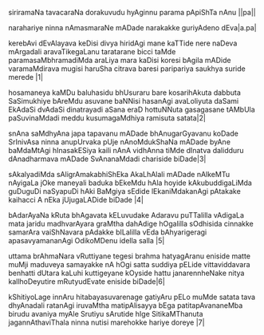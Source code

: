 siriramaNa tavacaraNa dorakuvudu hyAginnu 
parama pApiShTa nAnu ||pa||

narahariye ninna nAmasmaraNe mADade
narakakke guriyAdeno dEva|a.pa|

kerebAvi dEvAlayava keDisi divya
hiridAgi mane kaTTide
nere naDeva mArgadali aravaTikegaLanu
taratarane bicci taMde
paramasaMbhramadiMda araLiya mara kaDisi 
koresi bAgila mADide
varamaMdirava mugisi haruSha citrava baresi
paripariya saukhya suride merede |1|

hosamaneya kaMDu baluhasidu bhUsuraru bare
kosarihAkuta dabbuta
SaSimukhiye bAreMdu asuvane baNNisi
hasanAgi avaLoliyuta
daSami EkAdaSi dvAdaSi dinatrayadi
aSana eraD hottuNNuta
gasagasane tAMbUla paSuvinaMdadi meddu
kusumagaMdhiya ramisuta satata|2|

snAna saMdhyAna japa tapavanu mADade 
bhAnugarGyavanu koDade
SrInivAsa ninna anupUrvaka pUje
nAnoMdukShaNa mADade
byAne baMdaMtAgi hInasakESiya kaili 
nAnA vidhAnna tiMde
dInatva dalidduru dAnadharmava mADade
SvAnanaMdadi chariside biDade|3|

sAkalyadiMda sAligrAmakabhiShEka 
AkaLhAlali mADade
nAlkeMTu nAyigaLa jOke maneyali baduka
bEkeMdu hAla hoyide
kAkubuddigaLiMda guDuguDi naSyapuDi 
hAki BaMgiya sEdide
lEkaniMdakanAgi pAtakake kaihacci A
nEka jUjugaLADide biDade |4|

bAdarAyaNa kRuta bhAgavata kELuvudake 
Adaravu puTTalilla 
vAdigaLa mata jaridu madhvarAyara graMtha
dahAdige hOgalilla
sOdhisida cinnakke samarAra vaiShNavara
pAdakke bILalilla
vEda bAhyarigeragi apasavyamananAgi
OdikoMDenu idella salla |5|

uttama brAhmaNara vRuttiyane tegesi brahma
hatyagAranu eniside
matte muMji maduveya samayakke nA hOgi 
satta suddiya pELide
vittaviddavara benhatti dUtara kaLuhi
kuttigeyane kOyside
hattu janarennheNake nitya kallhoDeyutire
mRutyudEvate eniside biDade|6|

kShitiyoLage innAru hitabayasuvarenage
gatiyAru pELo muMde
satata tava dhyAnadali ratanAgi iruvaMtha
matipAlisayya bEga
patitapAvananeMba birudu avaniya myAle
Srutiyu sArutide hIge
SitikaMThanuta jagannAthaviThala ninna
nutisi marehokke hariye doreye |7|
